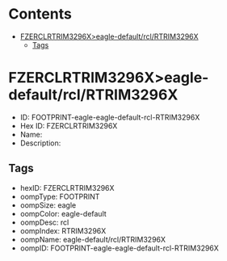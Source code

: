



Contents
========

* [FZERCLRTRIM3296X>eagle-default/rcl/RTRIM3296X](#fzerclrtrim3296xeagle-defaultrclrtrim3296x)
	* [Tags](#tags)

# FZERCLRTRIM3296X>eagle-default/rcl/RTRIM3296X

- ID: FOOTPRINT-eagle-eagle-default-rcl-RTRIM3296X
- Hex ID: FZERCLRTRIM3296X
- Name: 
- Description: 

## Tags

- hexID: FZERCLRTRIM3296X
- oompType: FOOTPRINT
- oompSize: eagle
- oompColor: eagle-default
- oompDesc: rcl
- oompIndex: RTRIM3296X
- oompName: eagle-default/rcl/RTRIM3296X
- oompID: FOOTPRINT-eagle-eagle-default-rcl-RTRIM3296X
